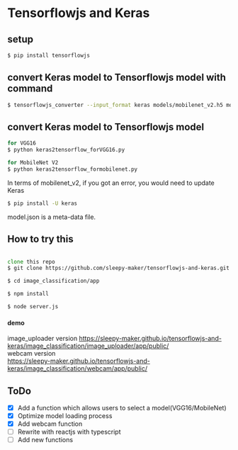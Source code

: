 # Tensorflowjs and Keras

## setup
```zsh
$ pip install tensorflowjs
```

## convert Keras model to Tensorflowjs model with command
```zsh
$ tensorflowjs_converter --input_format keras models/mobilenet_v2.h5 models4js/mobilenet_v2
```


## convert Keras model to Tensorflowjs model
```zsh
for VGG16
$ python keras2tensorflow_forVGG16.py

for MobileNet V2
$ python keras2tensorflow_formobilenet.py
```
In terms of mobilenet_v2, if you got an error, you would need to update Keras
```zsh
$ pip install -U keras
```
model.json is a meta-data file.  


 
## How to try this
```zsh

clone this repo
$ git clone https://github.com/sleepy-maker/tensorflowjs-and-keras.git

$ cd image_classification/app

$ npm install

$ node server.js

```

#### demo
image_uploader version
https://sleepy-maker.github.io/tensorflowjs-and-keras/image_classification/image_uploader/app/public/     
webcam version    
https://sleepy-maker.github.io/tensorflowjs-and-keras/image_classification/webcam/app/public/      

## ToDo
- [x] Add a function which allows users to select a model(VGG16/MobileNet)
- [x] Optimize model loading process  
- [x] Add webcam function 
- [ ] Rewrite with reactjs with typescript
- [ ] Add new functions  
